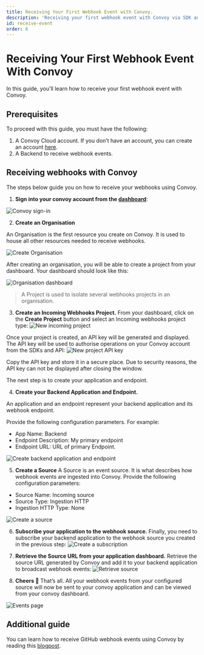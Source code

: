 ```yaml
---
title: Receiving Your First Webhook Event with Convoy.
description: 'Receiving your first webhook event with Convoy via SDK and API'
id: receive-event
order: 6
---
```


# Receiving Your First Webhook Event With Convoy

In this guide, you'll learn how to receive your first webhook event with Convoy.
## Prerequisites
To proceed with this guide, you must have the following:
1. A Convoy Cloud account. If you don’t have an account, you can create an account [here](https://dashboard.getconvoy.io).
2. A Backend to receive webhook events.

## Receiving webhooks with Convoy
The steps below guide you on how to receive your webhooks using Convoy.

1. **Sign into your convoy account from the [dashboard](https://dashboard.getconvoy.io)**:

![Convoy sign-in](/docs-assets/dashboard-login.png)

2. **Create an Organisation**
    
An Organisation is the first resource you create on Convoy. It is used to house all other resources needed to receive webhooks.

![Create Organisation](/docs-assets/create-org.png)

After creating an organisation, you will be able to create a project from your dashboard. Your dashboard should look like this:

![Organisation dashboard](/docs-assets/org-dashboard.png)

> A Project is used to isolate several webhooks projects in an organisation.

3. **Create an Incoming Webhooks Project.**
From your dashboard, click on the **Create Project** button and select an Incoming webhooks project type:
![New incoming project](/docs-assets/new-project.png)

Once your project is created, an API key will be generated and displayed. The API key will be used to authorise operations on your Convoy account from the SDKs and API:
![New project API key](/docs-assets/project-api-key.png)

Copy the API key and store it in a secure place. Due to security reasons, the API key can not be displayed after closing the window.

The next step is to create your application and endpoint.

4. **Create your Backend Application and Endpoint.** 
    
An application and an endpoint represent your backend application and its webhook endpoint. 

Provide the following configuration parameters. For example:
- App Name: Backend
- Endpoint Description: My primary endpoint
- Endpoint URL: URL of primary Endpoint.

![Create backend application and endpoint](/docs-assets/create-app-and-endpoint.png)

5. **Create a Source**
A Source is an event source. It is what describes how webhook events are ingested into Convoy. Provide the following configuration parameters:
- Source Name: Incoming source
- Source Type: Ingestion HTTP
- Ingestion HTTP Type: None

![Create a source](/docs-assets/create-new-source.png)

6. **Subscribe your application to the webhook source.**
Finally, you need to subscribe  your backend application to the webhook source you created in the previous step:
![Create a subscription](/docs-assets/create-subscription.png)

7. **Retrieve the Source URL from your application dashboard.**
Retrieve the source URL generated by Convoy and add it to your backend application to broadcast webhook events:
![Retrieve source](/docs-assets/retrieve-source.png)

8. **Cheers 🎉**
That’s all. All your webhook events from your configured source will now be sent to your convoy application and can be viewed from your convoy dashboard.

![Events page](/docs-assets/events-page.png)

## Additional guide

You can learn how to receive GitHub webhook events using Convoy by reading this [blogpost](https://getconvoy.io/blog/receiving-wehbook-events-from-github-with-convoy).
